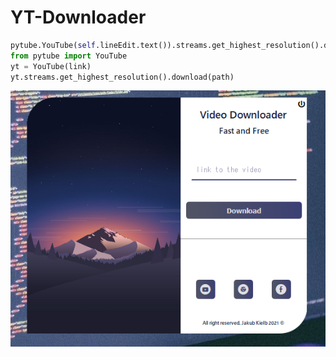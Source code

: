 # YT-Downloader

```python
pytube.YouTube(self.lineEdit.text()).streams.get_highest_resolution().download('../Video')
from pytube import YouTube
yt = YouTube(link)
yt.streams.get_highest_resolution().download(path)
```


![alt text](obraz_2022-01-05_163702.png)
